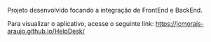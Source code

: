 Projeto desenvolvido focando a integração de FrontEnd e BackEnd.

Para visualizar o aplicativo, acesse o seguinte link: https://jcmorais-araujo.github.io/HelpDesk/
